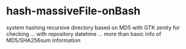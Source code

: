# hash-massiveFile-onBash
system  hashing  recursive directory based on MD5  with  GTK zenity  for checking ... with repository datetime ... more than  basic  info of MD5/SHA256sum  information
